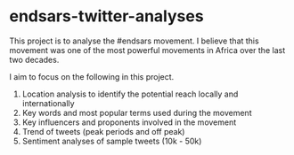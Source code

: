 # endsars-twitter-analyses
This project is to analyse the #endsars movement. I believe that this movement was one of the most powerful movements in Africa over the last two decades.

I aim to focus on the following in this project.

1. Location analysis to identify the potential reach locally and internationally
2. Key words and most popular terms used during the movement
3. Key influencers and proponents involved in the movement
4. Trend of tweets (peak periods and off peak)
5. Sentiment analyses of sample tweets (10k - 50k)
